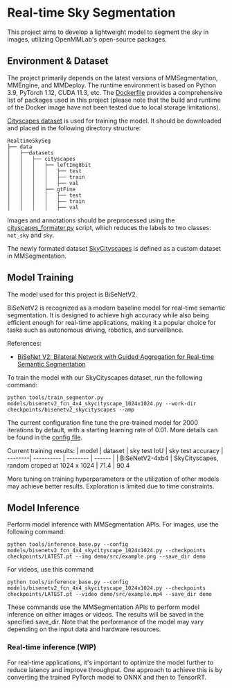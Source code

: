 # Real-time Sky Segmentation

This project aims to develop a lightweight model to segment the sky in images, utilizing OpenMMLab's open-source packages.  

## Environment & Dataset

The project primarily depends on the latest versions of MMSegmentation, MMEngine, and MMDeploy. The runtime environment is based on Python 3.9, PyTorch 1.12, CUDA 11.3, etc. The [Dockerfile](docker/Dockerfile) provides a comprehensive list of packages used in this project (please note that the build and runtime of the Docker image have not been tested due to local storage limitations).

[Cityscapes dataset](https://www.cityscapes-dataset.com/) is used for training the model. It should be downloaded and placed in the following directory structure:

```
RealtimeSkySeg
├── data
│   ├──datasets
│   │   ├── cityscapes
│   │   │   ├── leftImg8bit
│   │   │   │   ├── test
│   │   │   │   ├── train
│   │   │   │   ├── val
│   │   │   ├── gtFine
│   │   │   │   ├── test
│   │   │   │   ├── train
│   │   │   │   ├── val
```
Images and annotations should be preprocessed using the [cityscapes_formater.py](tools/cityscape_formater.py) script, which reduces the labels to two classes: `not_sky` and `sky`.

The newly formated dataset [SkyCityscapes](data/configs/SkyCityscapesDataset.py) is defined as a custom dataset in MMSegmentation.

## Model Training

The model used for this project is BiSeNetV2.

BiSeNetV2 is recognized as a modern baseline model for real-time semantic segmentation. It is designed to achieve high accuracy while also being efficient enough for real-time applications, making it a popular choice for tasks such as autonomous driving, robotics, and surveillance.

References:
- [BiSeNet V2: Bilateral Network with Guided Aggregation for Real-time Semantic Segmentation](https://arxiv.org/abs/2004.02147)

To train the model with our SkyCityscapes dataset, run the following command:
```
python tools/train_segmentor.py models/bisenetv2_fcn_4x4_skycityscape_1024x1024.py --work-dir checkpoints/bisenetv2_skycityscapes --amp
```
The current configuration fine tune the pre-trained model for 2000 iterations by default, with a starting learning rate of 0.01. More details can be found in the [config file](models/bisenetv2_fcn_4x4_skycityscape_1024x1024.py).

Current training results:
| model   |  dataset   | sky test IoU  | sky test accuracy
| --------| ---------- | -------- | ------ |
| BiSeNetV2-4xb4    | SkyCityscapes, random croped at 1024 x 1024    | 71.4 | 90.4

More tuning on training hyperparameters or the utilization of other models may achieve better results. Exploration is limited due to time constraints.

## Model Inference
Perform model inference with MMSegmentation APIs. For images, use the following command:
```
python tools/inference_base.py --config models/bisenetv2_fcn_4x4_skycityscape_1024x1024.py --checkpoints checkpoints/LATEST.pt --img demo/src/example.png --save_dir demo 
```
For videos, use this command:
```
python tools/inference_base.py --config models/bisenetv2_fcn_4x4_skycityscape_1024x1024.py --checkpoints checkpoints/LATEST.pt --video demo/src/example.mp4 --save_dir demo 
```
These commands use the MMSegmentation APIs to perform model inference on either images or videos. The results will be saved in the specified save_dir. Note that the performance of the model may vary depending on the input data and hardware resources. 

### Real-time inference (WIP)
For real-time applications, it's important to optimize the model further to reduce latency and improve throughput. One approach to achieve this is by converting the trained PyTorch model to ONNX and then to TensorRT.
